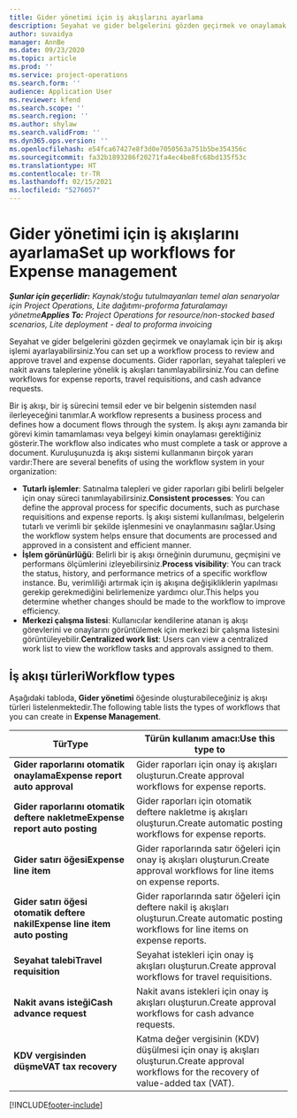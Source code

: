 ```yaml
---
title: Gider yönetimi için iş akışlarını ayarlama
description: Seyahat ve gider belgelerini gözden geçirmek ve onaylamak için kullanılan bir iş akışı işlemi ayarlayabilirsiniz.
author: suvaidya
manager: AnnBe
ms.date: 09/23/2020
ms.topic: article
ms.prod: ''
ms.service: project-operations
ms.search.form: ''
audience: Application User
ms.reviewer: kfend
ms.search.scope: ''
ms.search.region: ''
ms.author: shylaw
ms.search.validFrom: ''
ms.dyn365.ops.version: ''
ms.openlocfilehash: e54fca67427e8f3d0e7050563a751b5be354356c
ms.sourcegitcommit: fa32b1893286f20271fa4ec4be8fc68bd135f53c
ms.translationtype: HT
ms.contentlocale: tr-TR
ms.lasthandoff: 02/15/2021
ms.locfileid: "5276057"
---
```

# <a name="set-up-workflows-for-expense-management"></a><span data-ttu-id="ff261-103">Gider yönetimi için iş akışlarını ayarlama</span><span class="sxs-lookup"><span data-stu-id="ff261-103">Set up workflows for Expense management</span></span>

<span data-ttu-id="ff261-104">_**Şunlar için geçerlidir:** Kaynak/stoğu tutulmayanları temel alan senaryolar için Project Operations, Lite dağıtımı-proforma faturalamayı yönetme_</span><span class="sxs-lookup"><span data-stu-id="ff261-104">_**Applies To:** Project Operations for resource/non-stocked based scenarios, Lite deployment - deal to proforma invoicing_</span></span>

<span data-ttu-id="ff261-105">Seyahat ve gider belgelerini gözden geçirmek ve onaylamak için bir iş akışı işlemi ayarlayabilirsiniz.</span><span class="sxs-lookup"><span data-stu-id="ff261-105">You can set up a workflow process to review and approve travel and expense documents.</span></span> <span data-ttu-id="ff261-106">Gider raporları, seyahat talepleri ve nakit avans taleplerine yönelik iş akışları tanımlayabilirsiniz.</span><span class="sxs-lookup"><span data-stu-id="ff261-106">You can define workflows for expense reports, travel requisitions, and cash advance requests.</span></span>

<span data-ttu-id="ff261-107">Bir iş akışı, bir iş sürecini temsil eder ve bir belgenin sistemden nasıl ilerleyeceğini tanımlar.</span><span class="sxs-lookup"><span data-stu-id="ff261-107">A workflow represents a business process and defines how a document flows through the system.</span></span> <span data-ttu-id="ff261-108">İş akışı aynı zamanda bir görevi kimin tamamlaması veya belgeyi kimin onaylaması gerektiğiniz gösterir.</span><span class="sxs-lookup"><span data-stu-id="ff261-108">The workflow also indicates who must complete a task or approve a document.</span></span> <span data-ttu-id="ff261-109">Kuruluşunuzda iş akışı sistemi kullanmanın birçok yararı vardır:</span><span class="sxs-lookup"><span data-stu-id="ff261-109">There are several benefits of using the workflow system in your organization:</span></span>

- <span data-ttu-id="ff261-110">**Tutarlı işlemler**: Satınalma talepleri ve gider raporları gibi belirli belgeler için onay süreci tanımlayabilirsiniz.</span><span class="sxs-lookup"><span data-stu-id="ff261-110">**Consistent processes**: You can define the approval process for specific documents, such as purchase requisitions and expense reports.</span></span> <span data-ttu-id="ff261-111">İş akışı sistemi kullanılması, belgelerin tutarlı ve verimli bir şekilde işlenmesini ve onaylanmasını sağlar.</span><span class="sxs-lookup"><span data-stu-id="ff261-111">Using the workflow system helps ensure that documents are processed and approved in a consistent and efficient manner.</span></span>
- <span data-ttu-id="ff261-112">**İşlem görünürlüğü**: Belirli bir iş akışı örneğinin durumunu, geçmişini ve performans ölçümlerini izleyebilirsiniz.</span><span class="sxs-lookup"><span data-stu-id="ff261-112">**Process visibility**: You can track the status, history, and performance metrics of a specific workflow instance.</span></span> <span data-ttu-id="ff261-113">Bu, verimliliği artırmak için iş akışına değişikliklerin yapılması gerekip gerekmediğini belirlemenize yardımcı olur.</span><span class="sxs-lookup"><span data-stu-id="ff261-113">This helps you determine whether changes should be made to the workflow to improve efficiency.</span></span>
- <span data-ttu-id="ff261-114">**Merkezi çalışma listesi**: Kullanıcılar kendilerine atanan iş akışı görevlerini ve onaylarını görüntülemek için merkezi bir çalışma listesini görüntüleyebilir.</span><span class="sxs-lookup"><span data-stu-id="ff261-114">**Centralized work list**: Users can view a centralized work list to view the workflow tasks and approvals assigned to them.</span></span> 

## <a name="workflow-types"></a><span data-ttu-id="ff261-115">İş akışı türleri</span><span class="sxs-lookup"><span data-stu-id="ff261-115">Workflow types</span></span>

<span data-ttu-id="ff261-116">Aşağıdaki tabloda, **Gider yönetimi** öğesinde oluşturabileceğiniz iş akışı türleri listelenmektedir.</span><span class="sxs-lookup"><span data-stu-id="ff261-116">The following table lists the types of workflows that you can create in **Expense Management**.</span></span>


|              <span data-ttu-id="ff261-117"><strong>Tür</strong></span><span class="sxs-lookup"><span data-stu-id="ff261-117"><strong>Type</strong></span></span>              |                   <span data-ttu-id="ff261-118"><strong>Türün kullanım amacı:</strong></span><span class="sxs-lookup"><span data-stu-id="ff261-118"><strong>Use this type to</strong></span></span>                   |
|-------------------------------------------------|-----------------------------------------------------------------------|
|   <span data-ttu-id="ff261-119"><strong>Gider raporlarını otomatik onaylama</strong></span><span class="sxs-lookup"><span data-stu-id="ff261-119"><strong>Expense report auto approval</strong></span></span> |            <span data-ttu-id="ff261-120">Gider raporları için onay iş akışları oluşturun.</span><span class="sxs-lookup"><span data-stu-id="ff261-120">Create approval workflows for expense reports.</span></span>             |
|  <span data-ttu-id="ff261-121"><strong>Gider raporlarını otomatik deftere nakletme</strong></span><span class="sxs-lookup"><span data-stu-id="ff261-121"><strong>Expense report auto posting</strong></span></span>   |        <span data-ttu-id="ff261-122">Gider raporları için otomatik deftere nakletme iş akışları oluşturun.</span><span class="sxs-lookup"><span data-stu-id="ff261-122">Create automatic posting workflows for expense reports.</span></span>        |
|       <span data-ttu-id="ff261-123"><strong>Gider satırı öğesi</strong></span><span class="sxs-lookup"><span data-stu-id="ff261-123"><strong>Expense line item</strong></span></span>        |     <span data-ttu-id="ff261-124">Gider raporlarında satır öğeleri için onay iş akışları oluşturun.</span><span class="sxs-lookup"><span data-stu-id="ff261-124">Create approval workflows for line items on expense reports.</span></span>      |
| <span data-ttu-id="ff261-125"><strong>Gider satırı öğesi otomatik deftere nakil</strong></span><span class="sxs-lookup"><span data-stu-id="ff261-125"><strong>Expense line item auto posting</strong></span></span> | <span data-ttu-id="ff261-126">Gider raporlarında satır öğeleri için deftere nakil iş akışları oluşturun.</span><span class="sxs-lookup"><span data-stu-id="ff261-126">Create automatic posting workflows for line items on expense reports.</span></span> |
|       <span data-ttu-id="ff261-127"><strong>Seyahat talebi</strong></span><span class="sxs-lookup"><span data-stu-id="ff261-127"><strong>Travel requisition</strong></span></span>       |          <span data-ttu-id="ff261-128">Seyahat istekleri için onay iş akışları oluşturun.</span><span class="sxs-lookup"><span data-stu-id="ff261-128">Create approval workflows for travel requisitions.</span></span>           |
|      <span data-ttu-id="ff261-129"><strong>Nakit avans isteği</strong></span><span class="sxs-lookup"><span data-stu-id="ff261-129"><strong>Cash advance request</strong></span></span>      |         <span data-ttu-id="ff261-130">Nakit avans istekleri için onay iş akışları oluşturun.</span><span class="sxs-lookup"><span data-stu-id="ff261-130">Create approval workflows for cash advance requests.</span></span>          |
|        <span data-ttu-id="ff261-131"><strong>KDV vergisinden düşme</strong></span><span class="sxs-lookup"><span data-stu-id="ff261-131"><strong>VAT tax recovery</strong></span></span>        | <span data-ttu-id="ff261-132">Katma değer vergisinin (KDV) düşülmesi için onay iş akışları oluşturun.</span><span class="sxs-lookup"><span data-stu-id="ff261-132">Create approval workflows for the recovery of value-added tax (VAT).</span></span>  |


[!INCLUDE[footer-include](../includes/footer-banner.md)]